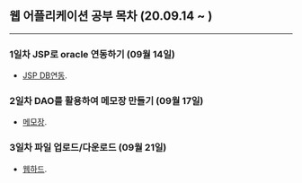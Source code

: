 ## 웹 어플리케이션 공부 목차 (20.09.14 ~ )
---
### 1일차 JSP로 oracle 연동하기 (09월 14일)
* [JSP DB연동](https://github.com/Muhkeun/muhkeun.github.io-jsp/tree/master/dbconnection0914).  

### 2일차 DAO를 활용하여 메모장 만들기 (09월 17일)
* [메모장](https://github.com/Muhkeun/muhkeun.github.io-jsp/tree/master/examBoard0917).  

### 3일차 파일 업로드/다운로드 (09월 21일)
* [웹하드](https://github.com/Muhkeun/muhkeun.github.io-jsp/tree/master/webHard0921).  
